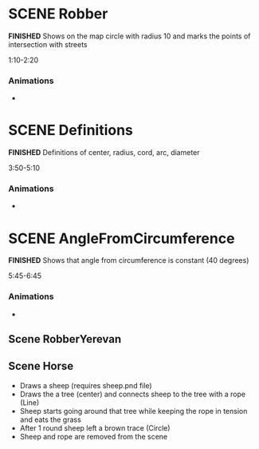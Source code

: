 # SCENE Robber
**FINISHED**
Shows on the map circle with radius 10 and marks the points of intersection with streets

1:10-2:20

### Animations
- 


# SCENE Definitions
**FINISHED**
Definitions of center, radius, cord, arc, diameter

3:50-5:10

### Animations
- 


# SCENE AngleFromCircumference
**FINISHED**
Shows that angle from circumference is constant (40 degrees)

5:45-6:45

### Animations
- 




## Scene RobberYerevan

## Scene Horse

- Draws a sheep (requires sheep.pnd file)
- Draws the a tree (center) and connects sheep to the tree with a rope (Line)
- Sheep starts going around that tree while keeping the rope in tension and eats the grass
- After 1 round sheep left a brown trace (Circle)
- Sheep and rope are removed from the scene
